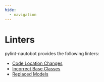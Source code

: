 ```yaml
---
hide:
  - navigation
---
```

# Linters

pylint-nautobot provides the following linters:

  * [Code Location Changes](code_location_changes.md)
  * [Incorrect Base Classes](incorrect_base_classes.md)
  * [Replaced Models](replaced_models.md)
